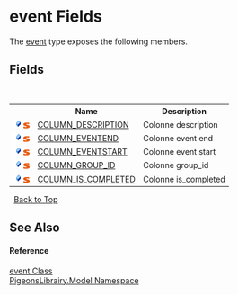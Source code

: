 # event Fields
 

The <a href="62ad5042-cbd2-c4c9-25f7-10ea54ad8366">event</a> type exposes the following members.


## Fields
&nbsp;<table><tr><th></th><th>Name</th><th>Description</th></tr><tr><td>![Public field](media/pubfield.gif "Public field")![Static member](media/static.gif "Static member")</td><td><a href="d00bedba-88c2-c0c1-3506-b508540abd0f">COLUMN_DESCRIPTION</a></td><td>
Colonne description</td></tr><tr><td>![Public field](media/pubfield.gif "Public field")![Static member](media/static.gif "Static member")</td><td><a href="a5c4b37d-1e8b-dae3-4a4c-baaeb3a0b931">COLUMN_EVENTEND</a></td><td>
Colonne event end</td></tr><tr><td>![Public field](media/pubfield.gif "Public field")![Static member](media/static.gif "Static member")</td><td><a href="0d5e3a63-4d53-bb58-0db3-c293d2e08da9">COLUMN_EVENTSTART</a></td><td>
Colonne event start</td></tr><tr><td>![Public field](media/pubfield.gif "Public field")![Static member](media/static.gif "Static member")</td><td><a href="4fe3db14-8378-e57c-04f2-2e0f97a2da04">COLUMN_GROUP_ID</a></td><td>
Colonne group_id</td></tr><tr><td>![Public field](media/pubfield.gif "Public field")![Static member](media/static.gif "Static member")</td><td><a href="11c6496f-2002-b314-9a2c-6e0414ddf4fe">COLUMN_IS_COMPLETED</a></td><td>
Colonne is_completed</td></tr></table>&nbsp;
<a href="#event-fields">Back to Top</a>

## See Also


#### Reference
<a href="62ad5042-cbd2-c4c9-25f7-10ea54ad8366">event Class</a><br /><a href="740f9e4a-e251-715e-60bf-e906871d97b4">PigeonsLibrairy.Model Namespace</a><br />